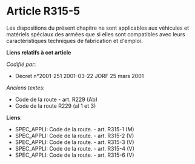 # Article R315-5

Les dispositions du présent chapitre ne sont applicables aux véhicules et matériels spéciaux des armées que si elles sont
compatibles avec leurs caractéristiques techniques de fabrication et d'emploi.

**Liens relatifs à cet article**

_Codifié par_:

  - Décret n°2001-251 2001-03-22 JORF 25 mars 2001

_Anciens textes_:

  - Code de la route - art. R229 (Ab)
  - Code de la route R229 (al 1 et 3)

**Liens**:

  - SPEC_APPLI: Code de la route. - art. R315-1 (M)
  - SPEC_APPLI: Code de la route. - art. R315-2 (V)
  - SPEC_APPLI: Code de la route. - art. R315-3 (V)
  - SPEC_APPLI: Code de la route. - art. R315-4 (V)
  - SPEC_APPLI: Code de la route. - art. R315-6 (V)
